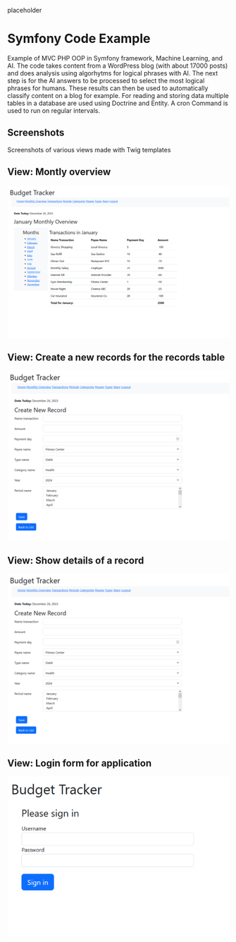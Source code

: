 placeholder

# Symfony Code Example

Example of MVC PHP OOP in Symfony framework, Machine Learning, and AI. The code takes content from a WordPress blog (with about 17000 posts) and does analysis using algorhytms for logical phrases with AI. The next step is for the AI answers to be processed to select the most logical phrases for humans. These results can then be used to automatically classify content on a blog for example. For reading and storing data multiple tables in a database are used using Doctrine and Entity. A cron Command is used to run on regular intervals.

## Screenshots
Screenshots of various views made with Twig templates
## View: Montly overview
![screenshot of Symfony code example](https://github.com/CodezPoet/code_examples/blob/main/screenshots/symfony_budget_tracker_code_example_screenshot.png)
## View: Create a new records for the records table
![screenshot of Symfony code example](https://github.com/CodezPoet/code_examples/blob/main/screenshots/symfony_budget_tracker_code_example__record_form_screenshot.png)
## View: Show details of a record
![screenshot of Symfony code example](https://github.com/CodezPoet/code_examples/blob/main/screenshots/symfony_budget_tracker_code_example__record_form_screenshot.png)
## View: Login form for application
![screenshot of Symfony code example](https://github.com/CodezPoet/code_examples/blob/main/screenshots/symfony_budget_tracker_code_example__login_form_screenshot.png)
